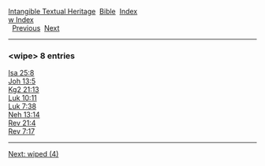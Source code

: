 [Intangible Textual Heritage](../../index)  [Bible](../index) 
[Index](index)   
[w Index](_w_)  
  [Previous](c12492)  [Next](c12494) 

------------------------------------------------------------------------

### &lt;wipe&gt; 8 entries

[Isa 25:8](../kjv/isa025.htm#008)  
[Joh 13:5](../kjv/joh013.htm#005)  
[Kg2 21:13](../kjv/kg2021.htm#013)  
[Luk 10:11](../kjv/luk010.htm#011)  
[Luk 7:38](../kjv/luk007.htm#038)  
[Neh 13:14](../kjv/neh013.htm#014)  
[Rev 21:4](../kjv/rev021.htm#004)  
[Rev 7:17](../kjv/rev007.htm#017)  

------------------------------------------------------------------------

[Next: wiped (4)](c12494)
